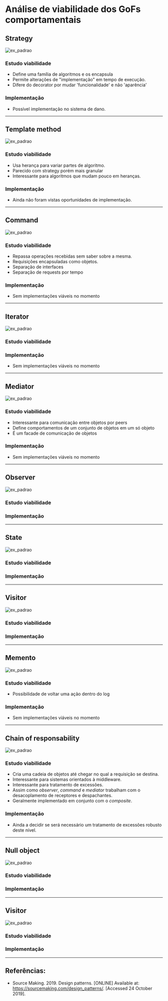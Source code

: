 # Análise de viabilidade dos GoFs comportamentais

## Strategy
![ex_padrao](https://sourcemaking.com/files/v2/content/patterns/Strategy1.png)

### Estudo viabilidade
- Define uma família de algoritmos e os encapsula
- Permite alterações de "implementação" em tempo de execução.
- Difere do decorator por mudar 'funcionalidade' e não 'aparência'

### Implementação
- Possível implementação no sistema de dano.

---


## Template method
![ex_padrao](https://sourcemaking.com/files/v2/content/patterns/Template_Method.png)

### Estudo viabilidade
- Usa herança para variar partes de algoritmo.
- Parecido com strategy porém mais granular
- Interessante para algoritmos que mudam pouco em heranças.

### Implementação
- Ainda não foram vistas oportunidades de implementação.

---


## Command
![ex_padrao](https://sourcemaking.com/files/v2/content/patterns/Command.png)

### Estudo viabilidade
- Repassa operações recebidas sem saber sobre a mesma.
- Requisições encapsuladas como objetos.
- Separação de interfaces
- Separação de requests por tempo

### Implementação
- Sem implementações viáveis no momento

---


## Iterator
![ex_padrao](https://sourcemaking.com/files/v2/content/patterns/Iterator.png)

### Estudo viabilidade

### Implementação
- Sem implementações viáveis no momento

---


## Mediator
![ex_padrao](https://sourcemaking.com/files/v2/content/patterns/Mediator___1.png)

### Estudo viabilidade
- Interessante para comunicação entre objetos por peers
- Define comportamentos de um conjunto de objetos em um só objeto
- É um facade de comunicação de objetos

### Implementação
- Sem implementações viáveis no momento

---


## Observer
![ex_padrao](https://sourcemaking.com/files/v2/content/patterns/Observer.png)

### Estudo viabilidade

### Implementação

---


## State
![ex_padrao](https://sourcemaking.com/files/v2/content/patterns/State1.png)

### Estudo viabilidade

### Implementação

---


## Visitor
![ex_padrao](https://sourcemaking.com/files/v2/content/patterns/Visitor1.png)

### Estudo viabilidade

### Implementação

---


## Memento
![ex_padrao](https://sourcemaking.com/files/v2/content/patterns/Memento.png)

### Estudo viabilidade
- Possibilidade de voltar uma ação dentro do log
### Implementação
- Sem implementações viáveis no momento
---


## Chain of responsability
![ex_padrao](https://sourcemaking.com/files/v2/content/patterns/Chain_of_responsibility__.png)

### Estudo viabilidade
- Cria uma cadeia de objetos até chegar no qual a requisição se destina.
- Interessante para sistemas orientados à middleware.
- Interessante para tratamento de excessões.
- Assim como _observer_, _command_ e _mediator_ trabalham com o desacoplamento de receptores e despachantes.
- Geralmente implementado em conjunto com o _composite_.

### Implementação
- Ainda a decidir se será necessário um tratamento de excessões robusto deste nível.

---


## Null object
![ex_padrao](https://sourcemaking.com/files/v2/content/patterns/Null_Object1.png)

### Estudo viabilidade

### Implementação

---


## Visitor
![ex_padrao](https://sourcemaking.com/files/v2/content/patterns/Visitor1.png)

### Estudo viabilidade


### Implementação


---


## Referências:
- Source Making. 2019. Design patterns. [ONLINE] Available at: https://sourcemaking.com/design_patterns/. [Accessed 24 October 2019].
